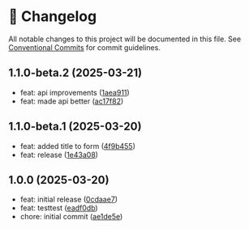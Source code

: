 <!-- markdownlint-disable --><!-- textlint-disable -->

# 📓 Changelog

All notable changes to this project will be documented in this file. See
[Conventional Commits](https://conventionalcommits.org) for commit guidelines.

## 1.1.0-beta.2 (2025-03-21)

- feat: api improvements ([1aea911](https://github.com/largis21/sanity-plugin-form-builder/commit/1aea911))
- feat: made api better ([ac17f82](https://github.com/largis21/sanity-plugin-form-builder/commit/ac17f82))

## 1.1.0-beta.1 (2025-03-20)

- feat: added title to form ([4f9b455](https://github.com/largis21/sanity-plugin-form-builder/commit/4f9b455))
- feat: release ([1e43a08](https://github.com/largis21/sanity-plugin-form-builder/commit/1e43a08))

## 1.0.0 (2025-03-20)

- feat: initial release ([0cdaae7](https://github.com/largis21/sanity-plugin-form-builder/commit/0cdaae7))
- feat: testtest ([eadf0db](https://github.com/largis21/sanity-plugin-form-builder/commit/eadf0db))
- chore: initial commit ([ae1de5e](https://github.com/largis21/sanity-plugin-form-builder/commit/ae1de5e))
